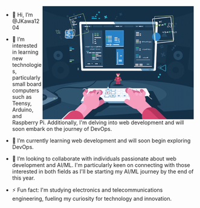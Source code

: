 <img align="right" src="Geeks.gif" width="400"/>

- 👋 Hi, I’m @JKawa1204
  
- 👀  I’m interested in learning new technologies, particularly small board computers such as Teensy, Arduino, and Raspberry Pi. Additionally, I'm delving into web development and will soon embark on the journey of DevOps.
  
- 🌱  I’m currently learning web development and will soon begin exploring DevOps.
  
- 💞️ I’m looking to collaborate with individuals passionate about web development and AI/ML. I'm particularly keen on connecting with those interested in both fields as I'll be starting my AI/ML journey by the end of this year.
  
- ⚡ Fun fact: I'm studying electronics and telecommunications engineering, fueling my curiosity for technology and innovation.

<!---
JKawa1204/JKawa1204 is a ✨ special ✨ repository because its `README.md` (this file) appears on your GitHub profile.
You can click the Preview link to take a look at your changes.
--->
